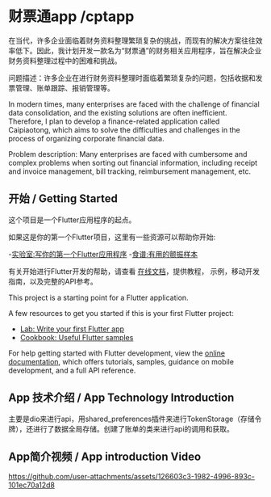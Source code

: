 # 财票通app /cptapp

在当代，许多企业面临着财务资料整理繁琐复杂的挑战，而现有的解决方案往往效率低下。因此，我计划开发一款名为“财票通”的财务相关应用程序，旨在解决企业财务资料整理过程中的困难和挑战。

问题描述：许多企业在进行财务资料整理时面临着繁琐复杂的问题，包括收据和发票管理、账单跟踪、报销管理等。

In modern times, many enterprises are faced with the challenge of financial data consolidation, and the existing solutions are often inefficient. Therefore, I plan to develop a finance-related application called Caipiaotong, which aims to solve the difficulties and challenges in the process of organizing corporate financial data. 
 
Problem description: Many enterprises are faced with cumbersome and complex problems when sorting out financial information, including receipt and invoice management, bill tracking, reimbursement management, etc.

##  开始 / Getting Started

这个项目是一个Flutter应用程序的起点。 
 
如果这是你的第一个Flutter项目，这里有一些资源可以帮助你开始: 
 
-[实验室:写你的第一个Flutter应用程序](https://docs.flutter.dev/get-started/codelab) 
-[食谱:有用的颤振样本](https://docs.flutter.dev/cookbook) 
 
有关开始进行Flutter开发的帮助，请查看 
[在线文档](https://docs.flutter.dev/)，提供教程， 
示例，移动开发指南，以及完整的API参考。


This project is a starting point for a Flutter application.

A few resources to get you started if this is your first Flutter project:

- [Lab: Write your first Flutter app](https://docs.flutter.dev/get-started/codelab)
- [Cookbook: Useful Flutter samples](https://docs.flutter.dev/cookbook)

For help getting started with Flutter development, view the
[online documentation](https://docs.flutter.dev/), which offers tutorials,
samples, guidance on mobile development, and a full API reference.

## App 技术介绍 / App Technology Introduction

主要是dio来进行api，用shared_preferences插件来进行TokenStorage（存储令牌），还进行了数据全局存储。创建了账单的类来进行api的调用和获取。


## App简介视频 / App introduction Video


https://github.com/user-attachments/assets/126603c3-1982-4996-893c-101ec70a12d8
